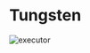 # Tungsten

![executor]([Isolated.png](https://github.com/sten-code/Tungsten/raw/master/image.png) "Executor")
